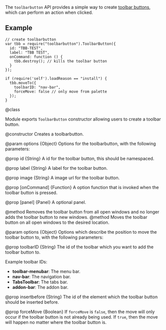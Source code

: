The `toolbarbutton` API provides a simple way to create
[toolbar buttons](https://developer.mozilla.org/en/XUL/toolbarbutton), which
can perform an action when clicked.

## Example ##

    // create toolbarbutton
    var tbb = require("toolbarbutton").ToolbarButton({
      id: "TBB-TEST",
      label: "TBB TEST",
      onCommand: function () {
        tbb.destroy(); // kills the toolbar button
      }
    });

    if (require('self').loadReason == "install") {
      tbb.moveTo({
        toolbarID: "nav-bar",
        forceMove: false // only move from palette
      });
    }

<api name="ToolbarButton">
@class

Module exports `ToolbarButton` constructor allowing users to create a
toolbar button.

<api name="ToolbarButton">
@constructor
Creates a toolbarbutton.

@param options {Object}
  Options for the toolbarbutton, with the following parameters:

@prop id {String}
A id for the toolbar button, this should be namespaced.

@prop label {String}
A label for the toolbar button.

@prop image {String}
A image url for the toolbar button.

@prop [onCommand] {Function}
 A option function that is invoked when the toolbar button is pressed.

@prop [panel] {Panel}
  A optional panel.
</api>

<api name="destroy">
@method
Removes the toolbar button from all open windows and no longer adds the
toolbar button to new windows.
</api>

<api name="moveTo">
@method
Moves the toolbar button on all open windows to the desired location.

@param options {Object}
Options which describe the position to move the toolbar button to, with the
following parameters:

@prop toolbarID {String}
The id of the toolbar which you want to add the toolbar button to.

Example toolbar IDs:

- **toolbar-menubar**: The menu bar.
- **nav-bar**: The navigation bar.
- **TabsToolbar**: The tabs bar.
- **addon-bar**: The addon bar.

@prop insertbefore {String}
The id of the element which the toolbar button should be inserted before.

@prop forceMove {Boolean}
If `forceMove` is `false`, then the move will only occur if the toolbar button
is not already being used. If `true`, then the move will happen no matter where
the toolbar button is.
</api>
</api>
